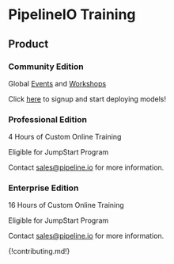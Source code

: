 # PipelineIO Training
## Product 
### Community Edition
Global [Events](/events/index.md) and [Workshops](/events/index.md#workshops)


Click [here](http://community.pipeline.io) to signup and start deploying models!

### Professional Edition
4 Hours of Custom Online Training

Eligible for JumpStart Program


Contact [sales@pipeline.io](mailto:sales@pipeline.io) for more information.

### Enterprise Edition
16 Hours of Custom Online Training

Eligible for JumpStart Program


Contact [sales@pipeline.io](mailto:sales@pipeline.io) for more information.

{!contributing.md!}
